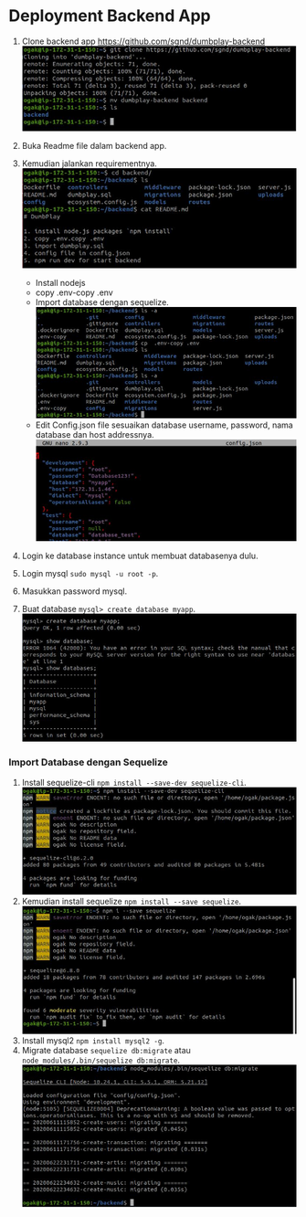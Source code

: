 # Deployment Backend App
1. Clone backend app https://github.com/sgnd/dumbplay-backend
![Backend App Deployment](screenshot/gambar0.jpg) <br />
2. Buka Readme file dalam backend app.
3. Kemudian jalankan requirementnya.
![Backend App Deployment](screenshot/gambar1.jpg) <br />
   - Install nodejs
   - copy .env-copy .env
   - Import database dengan sequelize.
   ![Backend App Deployment](screenshot/gambar1a.jpg) <br />
   - Edit Config.json file sesuaikan database username, password, nama database dan host addressnya.
    ![Backend App Deployment](screenshot/gambar1b.jpg) <br />

4. Login ke database instance untuk membuat databasenya dulu.
5. Login mysql ``sudo mysql -u root -p``.
6. Masukkan password mysql.
7. Buat database ``mysql> create database myapp``.
![Backend App Deployment](screenshot/gambar1c.jpg) <br />

### Import Database dengan Sequelize ###
1. Install sequelize-cli ``npm install --save-dev sequelize-cli``.
![Backend App Deployment](screenshot/gambar2.jpg) <br />
2. Kemudian install sequelize ``npm install --save sequelize``.
![Backend App Deployment](screenshot/gambar2a.jpg) <br />
3. Install mysql2 ``npm install mysql2 -g``.
4. Migrate database ``sequelize db:migrate`` atau ``node_modules/.bin/sequelize db:migrate``.
![Backend App Deployment](screenshot/gambar2c.jpg) <br />

